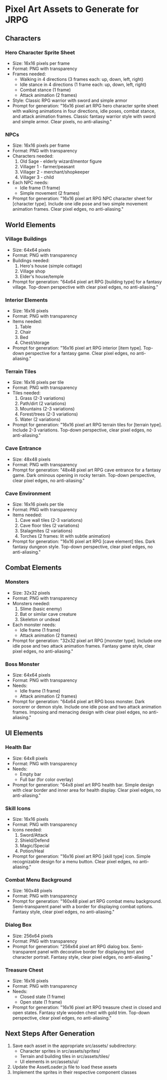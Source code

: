 # Pixel Art Assets to Generate for JRPG

## Characters

### Hero Character Sprite Sheet
- Size: 16x16 pixels per frame
- Format: PNG with transparency
- Frames needed:
  - Walking in 4 directions (3 frames each: up, down, left, right)
  - Idle stance in 4 directions (1 frame each: up, down, left, right)
  - Combat stance (1 frame)
  - Attack animation (2 frames)
- Style: Classic RPG warrior with sword and simple armor
- Prompt for generation: "16x16 pixel art RPG hero character sprite sheet with walking animations in four directions, idle poses, combat stance, and attack animation frames. Classic fantasy warrior style with sword and simple armor. Clear pixels, no anti-aliasing."

### NPCs
- Size: 16x16 pixels per frame
- Format: PNG with transparency
- Characters needed:
  1. Old Sage - elderly wizard/mentor figure
  2. Villager 1 - farmer/peasant
  3. Villager 2 - merchant/shopkeeper
  4. Villager 3 - child
- Each NPC needs:
  - Idle frame (1 frame)
  - Simple movement (2 frames)
- Prompt for generation: "16x16 pixel art RPG NPC character sheet for [character type]. Include one idle pose and two simple movement animation frames. Clear pixel edges, no anti-aliasing."

## World Elements

### Village Buildings
- Size: 64x64 pixels
- Format: PNG with transparency
- Buildings needed:
  1. Hero's house (simple cottage)
  2. Village shop
  3. Elder's house/temple
- Prompt for generation: "64x64 pixel art RPG [building type] for a fantasy village. Top-down perspective with clear pixel edges, no anti-aliasing."

### Interior Elements
- Size: 16x16 pixels
- Format: PNG with transparency
- Items needed:
  1. Table
  2. Chair
  3. Bed
  4. Chest/storage
- Prompt for generation: "16x16 pixel art RPG interior [item type]. Top-down perspective for a fantasy game. Clear pixel edges, no anti-aliasing."

### Terrain Tiles
- Size: 16x16 pixels per tile
- Format: PNG with transparency
- Tiles needed:
  1. Grass (2-3 variations)
  2. Path/dirt (2 variations)
  3. Mountains (2-3 variations)
  4. Forest/trees (2-3 variations)
  5. Water (2 variations)
- Prompt for generation: "16x16 pixel art RPG terrain tiles for [terrain type]. Include 2-3 variations. Top-down perspective, clear pixel edges, no anti-aliasing."

### Cave Entrance
- Size: 48x48 pixels
- Format: PNG with transparency
- Prompt for generation: "48x48 pixel art RPG cave entrance for a fantasy game. Dark ominous opening in rocky terrain. Top-down perspective, clear pixel edges, no anti-aliasing."

### Cave Environment
- Size: 16x16 pixels per tile
- Format: PNG with transparency
- Items needed:
  1. Cave wall tiles (2-3 variations)
  2. Cave floor tiles (2 variations)
  3. Stalagmites (2 variations)
  4. Torches (2 frames: lit with subtle animation)
- Prompt for generation: "16x16 pixel art RPG [cave element] tiles. Dark fantasy dungeon style. Top-down perspective, clear pixel edges, no anti-aliasing."

## Combat Elements

### Monsters
- Size: 32x32 pixels
- Format: PNG with transparency
- Monsters needed:
  1. Slime (basic enemy)
  2. Bat or similar cave creature
  3. Skeleton or undead
- Each monster needs:
  - Idle frame (1 frame)
  - Attack animation (2 frames)
- Prompt for generation: "32x32 pixel art RPG [monster type]. Include one idle pose and two attack animation frames. Fantasy game style, clear pixel edges, no anti-aliasing."

### Boss Monster
- Size: 64x64 pixels
- Format: PNG with transparency
- Needs:
  - Idle frame (1 frame)
  - Attack animation (2 frames)
- Prompt for generation: "64x64 pixel art RPG boss monster. Dark sorcerer or demon style. Include one idle pose and two attack animation frames. Imposing and menacing design with clear pixel edges, no anti-aliasing."

## UI Elements

### Health Bar
- Size: 64x8 pixels
- Format: PNG with transparency
- Needs:
  - Empty bar
  - Full bar (for color overlay)
- Prompt for generation: "64x8 pixel art RPG health bar. Simple design with clear border and inner area for health display. Clear pixel edges, no anti-aliasing."

### Skill Icons
- Size: 16x16 pixels
- Format: PNG with transparency
- Icons needed:
  1. Sword/Attack
  2. Shield/Defend
  3. Magic/Special
  4. Potion/Heal
- Prompt for generation: "16x16 pixel art RPG [skill type] icon. Simple recognizable design for a menu button. Clear pixel edges, no anti-aliasing."

### Combat Menu Background
- Size: 160x48 pixels
- Format: PNG with transparency
- Prompt for generation: "160x48 pixel art RPG combat menu background. Semi-transparent panel with a border for displaying combat options. Fantasy style, clear pixel edges, no anti-aliasing."

### Dialog Box
- Size: 256x64 pixels
- Format: PNG with transparency
- Prompt for generation: "256x64 pixel art RPG dialog box. Semi-transparent panel with decorative border for displaying text and character portrait. Fantasy style, clear pixel edges, no anti-aliasing."

### Treasure Chest
- Size: 16x16 pixels
- Format: PNG with transparency
- Needs:
  - Closed state (1 frame)
  - Open state (1 frame)
- Prompt for generation: "16x16 pixel art RPG treasure chest in closed and open states. Fantasy style wooden chest with gold trim. Top-down perspective, clear pixel edges, no anti-aliasing."

## Next Steps After Generation
1. Save each asset in the appropriate src/assets/ subdirectory:
   - Character sprites in src/assets/sprites/
   - Terrain and building tiles in src/assets/tiles/
   - UI elements in src/assets/ui/
2. Update the AssetLoader.js file to load these assets
3. Implement the sprites in their respective component classes